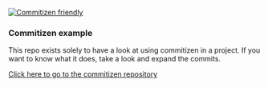 [![Commitizen friendly](https://img.shields.io/badge/commitizen-friendly-brightgreen.svg)](http://commitizen.github.io/cz-cli/)

### Commitizen example

This repo exists solely to have a look at using commitizen in a project. If you want to know what it does, take a look and expand the commits.

[Click here to go to the commitizen repository](https://github.com/commitizen/cz-cli)
